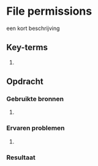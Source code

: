 # File permissions
een kort beschrijving

## Key-terms
1. 

## Opdracht
### Gebruikte bronnen
1. 

### Ervaren problemen
1. 

### Resultaat
